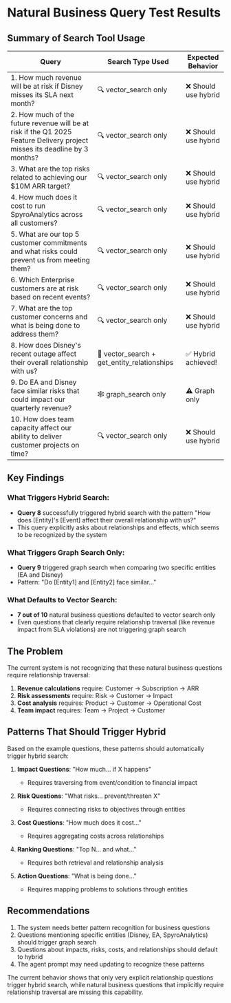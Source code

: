 # Natural Business Query Test Results

## Summary of Search Tool Usage

| Query | Search Type Used | Expected Behavior |
|-------|-----------------|-------------------|
| 1. How much revenue will be at risk if Disney misses its SLA next month? | 🔍 vector_search only | ❌ Should use hybrid |
| 2. How much of the future revenue will be at risk if the Q1 2025 Feature Delivery project misses its deadline by 3 months? | 🔍 vector_search only | ❌ Should use hybrid |
| 3. What are the top risks related to achieving our $10M ARR target? | 🔍 vector_search only | ❌ Should use hybrid |
| 4. How much does it cost to run SpyroAnalytics across all customers? | 🔍 vector_search only | ❌ Should use hybrid |
| 5. What are our top 5 customer commitments and what risks could prevent us from meeting them? | 🔍 vector_search only | ❌ Should use hybrid |
| 6. Which Enterprise customers are at risk based on recent events? | 🔍 vector_search only | ❌ Should use hybrid |
| 7. What are the top customer concerns and what is being done to address them? | 🔍 vector_search only | ❌ Should use hybrid |
| 8. How does Disney's recent outage affect their overall relationship with us? | 🔄 vector_search + get_entity_relationships | ✅ Hybrid achieved! |
| 9. Do EA and Disney face similar risks that could impact our quarterly revenue? | 🕸️ graph_search only | ⚠️ Graph only |
| 10. How does team capacity affect our ability to deliver customer projects on time? | 🔍 vector_search only | ❌ Should use hybrid |

## Key Findings

### What Triggers Hybrid Search:
- **Query 8** successfully triggered hybrid search with the pattern "How does [Entity]'s [Event] affect their overall relationship with us?"
- This query explicitly asks about relationships and effects, which seems to be recognized by the system

### What Triggers Graph Search Only:
- **Query 9** triggered graph search when comparing two specific entities (EA and Disney)
- Pattern: "Do [Entity1] and [Entity2] face similar..."

### What Defaults to Vector Search:
- **7 out of 10** natural business questions defaulted to vector search only
- Even questions that clearly require relationship traversal (like revenue impact from SLA violations) are not triggering graph search

## The Problem

The current system is not recognizing that these natural business questions require relationship traversal:

1. **Revenue calculations** require: Customer → Subscription → ARR
2. **Risk assessments** require: Risk → Customer → Impact
3. **Cost analysis** requires: Product → Customer → Operational Cost
4. **Team impact** requires: Team → Project → Customer

## Patterns That Should Trigger Hybrid

Based on the example questions, these patterns should automatically trigger hybrid search:

1. **Impact Questions**: "How much... if X happens"
   - Requires traversing from event/condition to financial impact

2. **Risk Questions**: "What risks... prevent/threaten X"
   - Requires connecting risks to objectives through entities

3. **Cost Questions**: "How much does it cost..."
   - Requires aggregating costs across relationships

4. **Ranking Questions**: "Top N... and what..."
   - Requires both retrieval and relationship analysis

5. **Action Questions**: "What is being done..."
   - Requires mapping problems to solutions through entities

## Recommendations

1. The system needs better pattern recognition for business questions
2. Questions mentioning specific entities (Disney, EA, SpyroAnalytics) should trigger graph search
3. Questions about impacts, risks, costs, and relationships should default to hybrid
4. The agent prompt may need updating to recognize these patterns

The current behavior shows that only very explicit relationship questions trigger hybrid search, while natural business questions that implicitly require relationship traversal are missing this capability.